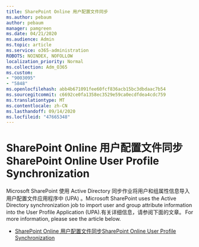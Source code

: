```yaml
---
title: SharePoint Online 用户配置文件同步
ms.author: pebaum
author: pebaum
manager: pamgreen
ms.date: 04/21/2020
ms.audience: Admin
ms.topic: article
ms.service: o365-administration
ROBOTS: NOINDEX, NOFOLLOW
localization_priority: Normal
ms.collection: Adm_O365
ms.custom:
- "9003095"
- "5848"
ms.openlocfilehash: abb4b671091fee60fcf836acb15bc3dbdaac7b54
ms.sourcegitcommit: c6692ce0fa1358ec3529e59ca0ecdfdea4cdc759
ms.translationtype: MT
ms.contentlocale: zh-CN
ms.lasthandoff: 09/14/2020
ms.locfileid: "47665348"
---
```

# <a name="sharepoint-online-user-profile-synchronization"></a><span data-ttu-id="edd5c-102">SharePoint Online 用户配置文件同步</span><span class="sxs-lookup"><span data-stu-id="edd5c-102">SharePoint Online User Profile Synchronization</span></span>

<span data-ttu-id="edd5c-103">Microsoft SharePoint 使用 Active Directory 同步作业将用户和组属性信息导入用户配置文件应用程序中 (UPA) 。</span><span class="sxs-lookup"><span data-stu-id="edd5c-103">Microsoft SharePoint uses the Active Directory synchronization job to import user and group attribute information into the User Profile Application (UPA).</span></span><span data-ttu-id="edd5c-104">有关详细信息，请参阅下面的文章。</span><span class="sxs-lookup"><span data-stu-id="edd5c-104"> For more information, please see the article below.</span></span>

- [<span data-ttu-id="edd5c-105">SharePoint Online 用户配置文件同步</span><span class="sxs-lookup"><span data-stu-id="edd5c-105">SharePoint Online User Profile Synchronization</span></span>](https://docs.microsoft.com/sharepoint/user-profile-sync)
